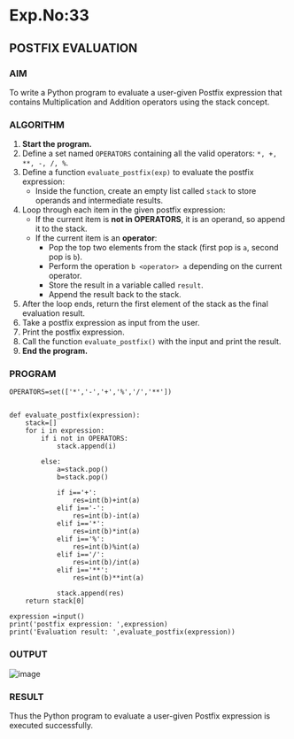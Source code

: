 # Exp.No:33  
## POSTFIX EVALUATION


### AIM  
To write a Python program to evaluate a user-given Postfix expression that contains Multiplication and Addition operators using the stack concept.


### ALGORITHM

1. **Start the program.**
2. Define a set named `OPERATORS` containing all the valid operators: `*, +, **, -, /, %`.
3. Define a function `evaluate_postfix(exp)` to evaluate the postfix expression:
   - Inside the function, create an empty list called `stack` to store operands and intermediate results.
4. Loop through each item in the given postfix expression:
   - If the current item is **not in OPERATORS**, it is an operand, so append it to the stack.
   - If the current item is an **operator**:
     - Pop the top two elements from the stack (first pop is `a`, second pop is `b`).
     - Perform the operation `b <operator> a` depending on the current operator.
     - Store the result in a variable called `result`.
     - Append the result back to the stack.
5. After the loop ends, return the first element of the stack as the final evaluation result.
6. Take a postfix expression as input from the user.
7. Print the postfix expression.
8. Call the function `evaluate_postfix()` with the input and print the result.
9. **End the program.**


### PROGRAM

```
OPERATORS=set(['*','-','+','%','/','**']) 


def evaluate_postfix(expression):
    stack=[] 
    for i in expression:
        if i not in OPERATORS:
            stack.append(i)  
        
        else:
            a=stack.pop()  
            b=stack.pop()
        
            if i=='+':
                res=int(b)+int(a)  
            elif i=='-':
                res=int(b)-int(a)    
            elif i=='*':
                res=int(b)*int(a)
            elif i=='%':
                res=int(b)%int(a) 
            elif i=='/':
                res=int(b)/int(a)
            elif i=='**':
                res=int(b)**int(a)
    
            stack.append(res) 
    return stack[0]

expression =input()
print('postfix expression: ',expression)
print('Evaluation result: ',evaluate_postfix(expression))

```

### OUTPUT
![image](https://github.com/user-attachments/assets/25462f9c-38ea-46ea-acff-6df7d55229e3)



### RESULT
Thus the Python program to evaluate a user-given Postfix expression is executed successfully.

